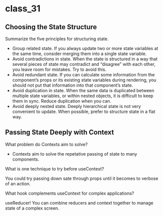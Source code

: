 # class_31

## Choosing the State Structure

Summarize the five principles for structuring state.

- Group related state. If you always update two or more state variables at the same time, consider merging them into a single state variable.
- Avoid contradictions in state. When the state is structured in a way that several pieces of state may contradict and “disagree” with each other, you leave room for mistakes. Try to avoid this.
- Avoid redundant state. If you can calculate some information from the component’s props or its existing state variables during rendering, you should not put that information into that component’s state.
- Avoid duplication in state. When the same data is duplicated between multiple state variables, or within nested objects, it is difficult to keep them in sync. Reduce duplication when you can.
- Avoid deeply nested state. Deeply hierarchical state is not very convenient to update. When possible, prefer to structure state in a flat way.

## Passing State Deeply with Context

What problem do Contexts aim to solve?

- Contexts aim to solve the repetative passing of state to many components.

What is one technique to try before useContext?

You could try passing down sate through props until it becomes to verbose of an action.

What hook complements useContext for complex applications?

useReducer! You can combine reducers and context together to manage state of a complex screen.
